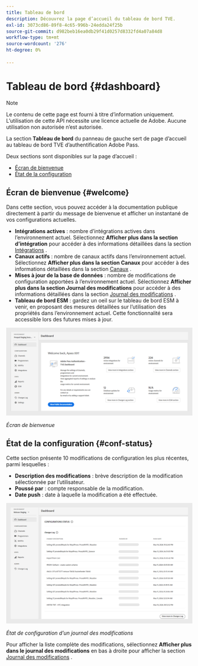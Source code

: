 ```yaml
---
title: Tableau de bord
description: Découvrez la page d’accueil du tableau de bord TVE.
exl-id: 3073cd86-89f8-4c65-996b-24edda24f25b
source-git-commit: d982beb16ea0db29f41d0257d8332fd4a07a84d8
workflow-type: tm+mt
source-wordcount: '276'
ht-degree: 0%

---
```


# Tableau de bord {#dashboard}

>[!NOTE]
>
>Le contenu de cette page est fourni à titre d’information uniquement. L’utilisation de cette API nécessite une licence actuelle de Adobe. Aucune utilisation non autorisée n’est autorisée.

La section **Tableau de bord** du panneau de gauche sert de page d’accueil au tableau de bord TVE d’authentification Adobe Pass.

Deux sections sont disponibles sur la page d’accueil :

* [Écran de bienvenue](#welcome-screen)
* [État de la configuration](#configuration-status)

## Écran de bienvenue {#welcome}

Dans cette section, vous pouvez accéder à la documentation publique directement à partir du message de bienvenue et afficher un instantané de vos configurations actuelles.

* **Intégrations actives** : nombre d’intégrations actives dans l’environnement actuel. Sélectionnez **Afficher plus dans la section d’intégration** pour accéder à des informations détaillées dans la section [Intégrations](tve-dashboard-integrations.md) .
* **Canaux actifs** : nombre de canaux actifs dans l’environnement actuel. Sélectionnez **Afficher plus dans la section Canaux** pour accéder à des informations détaillées dans la section [Canaux](tve-dashboard-channels.md) .
* **Mises à jour de la base de données** : nombre de modifications de configuration apportées à l’environnement actuel. Sélectionnez **Afficher plus dans la section Journal des modifications** pour accéder à des informations détaillées dans la section [Journal des modifications](tve-dashboard-changes-log.md) .
* **Tableau de bord ESM** : gardez un oeil sur le tableau de bord ESM à venir, en proposant des mesures détaillées sur l’utilisation des propriétés dans l’environnement actuel. Cette fonctionnalité sera accessible lors des futures mises à jour.

![Écran de bienvenue](../assets/tve-dashboard/new-tve-dashboard/dashboard/dashboard-welcome-panel-view.png)

*Écran de bienvenue*

## État de la configuration {#conf-status}

Cette section présente 10 modifications de configuration les plus récentes, parmi lesquelles :

* **Description des modifications** : brève description de la modification sélectionnée par l’utilisateur.
* **Poussé par** : compte responsable de la modification.
* **Date push** : date à laquelle la modification a été effectuée.

![État de configuration d’un journal des modifications](../assets/tve-dashboard/new-tve-dashboard/dashboard/dashboard-configuration-status-panel-view.png)

*État de configuration d’un journal des modifications*

Pour afficher la liste complète des modifications, sélectionnez **Afficher plus dans le journal des modifications** en bas à droite pour afficher la section [Journal des modifications](tve-dashboard-changes-log.md) .
